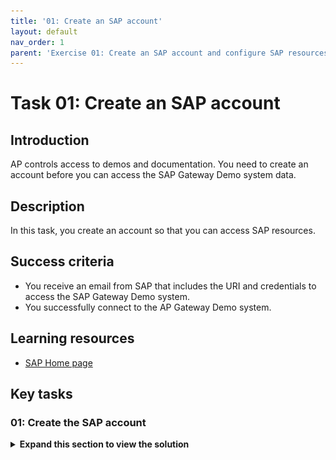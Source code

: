 ```yaml
---
title: '01: Create an SAP account'
layout: default
nav_order: 1
parent: 'Exercise 01: Create an SAP account and configure SAP resources'
---
```


# Task 01: Create an SAP account

## Introduction

AP controls access to demos and documentation. You need to create an account before you can access the SAP Gateway Demo system data.

## Description

In this task, you create an account so that you can access SAP resources.

## Success criteria

- You receive an email from SAP that includes the URI and credentials to access the SAP Gateway Demo system.
- You successfully connect to the AP Gateway Demo system. 

## Learning resources

-   [SAP Home page](https://www.sap.com/index.html "SAP Home page")

## Key tasks

### 01: Create the SAP account

<details markdown="block"> 
  <summary><strong>Expand this section to view the solution</strong></summary> 

1. Open Edge and go to [SAP page](https://www.sap.com).

1. At the upper right of the page, select the Sign in icon. 

    ![wd5smw47.jpg](../../media/wd5smw47.jpg)

    {: .note }
	> If the **Sign in** icon is not visible, select the **&#9776;** icon.
    > 
	> ![y6cywo2i.jpg](../../media/y6cywo2i.jpg)

1. In the **Login or create an SAP account** dialog, select **Create your SAP account**.

    ![yjnd8nhh.jpg](../../media/yjnd8nhh.jpg)

1. Enter the following information on the **Register** page of the **We see you're new to SAP** dialog:

    | Field | Value |
    |:---------|:------|
    | First name| `Admin` |
    | Last name |`User`   |
    | Country/Region   | Select your country/region   |
    | Business e-mail address   | Enter your work or personal email address   |
    | Company  | `Contoso`   |
    | Department   | **Training**   |
    | Relationship to SAP  | **Student**   |

1. Select the **I have read and understood the Terms and Conditions of SAP.com** checkbox and then select **Submit**.

    ![482faiap.jpg](../../media/482faiap.jpg)

1. If prompted, complete the Captcha process.

1. Wait for the **Verify your e-mail** page of the **We see you're new to SAP** dialog to display.

    ![hpn9p8pu.jpg](../../media/hpn9p8pu.jpg)

1. Open your email app and go to the inbox. Locate an email from the sender **SAP Universal ID - Notification**.

    ![kx3nd2m8.jpg](../../media/kx3nd2m8.jpg)

1. Open the email. Locate the hyperlink below the **Click to activate your account** button.

    ![jqi68rj7.jpg](../../media/jqi68rj7.jpg)

1. Copy the link and then paste the link into the following textbox:

    SAP Account activation link: @lab.TextBox(SAPActivationLink)

    {: .warning }
	> After pasting the value into the text field, select the **Tab** key, or select any element outside of the text field. This ensures that the value is saved for use later in the lab.

1. Return to the lab environment. Open a new browser window and go to `@lab.Variable(SAPActivationLink)`.

1. In the **Finalize your account** dialog, enter `your SAP portal password`, confirm it to proceed.
 

1. Select the **I acknowledge that I have read the SAP Universal ID Terms of Use** checkbox and then select **Submit**.

    ![sv7m4ier.jpg](../../media/sv7m4ier.jpg)

1. On the **SAP ID Service** Sign in page, enter the following email address and then select **Continue**. Then enter a `SAP portal username`  

    ![6yrbqfx0.jpg](../../media/6yrbqfx0.jpg)

1. Wait for the **Thank you!** page to display.

     ![za5m9o9s.jpg](../../media/za5m9o9s.jpg)

1. Close the **Thank you** dialog.

</details>